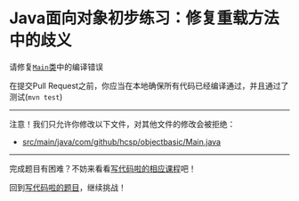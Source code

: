 # Java面向对象初步练习：修复重载方法中的歧义

请修复[`Main`类](https://github.com/hcsp/fix-overload-ambiguity/blob/master/src/main/java/com/github/hcsp/objectbasic/Main.java)中的编译错误

在提交Pull Request之前，你应当在本地确保所有代码已经编译通过，并且通过了测试(`mvn test`)

-----
注意！我们只允许你修改以下文件，对其他文件的修改会被拒绝：
- [src/main/java/com/github/hcsp/objectbasic/Main.java](https://github.com/hcsp/fix-overload-ambiguity/blob/master/src/main/java/com/github/hcsp/objectbasic/Main.java)
-----


完成题目有困难？不妨来看看[写代码啦的相应课程](https://xiedaimala.com/tasks/13d7b469-67bc-4081-b056-6a131b00e505)吧！

回到[写代码啦的题目](https://xiedaimala.com/tasks/13d7b469-67bc-4081-b056-6a131b00e505/quizzes/aac13d7a-0232-406f-9f96-6074794bfaaf)，继续挑战！
